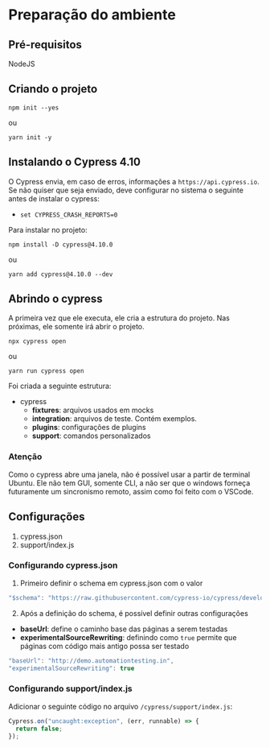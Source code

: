 # Preparação do ambiente

## Pré-requisitos

NodeJS

## Criando o projeto

`npm init --yes`

ou

`yarn init -y`

## Instalando o Cypress 4.10

O Cypress envia, em caso de erros, informações a `https://api.cypress.io`. Se não quiser que seja enviado, deve configurar no sistema o seguinte antes de instalar o cypress:

- `set CYPRESS_CRASH_REPORTS=0`

Para instalar no projeto:

`npm install -D cypress@4.10.0`

ou

`yarn add cypress@4.10.0 --dev`

## Abrindo o cypress

A primeira vez que ele executa, ele cria a estrutura do projeto. Nas próximas, ele somente irá abrir o projeto.

`npx cypress open`

ou

`yarn run cypress open`

Foi criada a seguinte estrutura:

- cypress
  - **fixtures**: arquivos usados em mocks
  - **integration**: arquivos de teste. Contém exemplos.
  - **plugins**: configurações de plugins
  - **support**: comandos personalizados

### Atenção

Como o cypress abre uma janela, não é possível usar a partir de terminal Ubuntu. Ele não tem GUI, somente CLI, a não ser que o windows forneça futuramente um sincronismo remoto, assim como foi feito com o VSCode.

## Configurações

1. cypress.json
1. support/index.js

### Configurando cypress.json

1. Primeiro definir o schema em cypress.json com o valor

```js
"$schema": "https://raw.githubusercontent.com/cypress-io/cypress/develop/cli/schema/cypress.schema.json"
```

2. Após a definição do schema, é possível definir outras configurações

- **baseUrl**: define o caminho base das páginas a serem testadas
- **experimentalSourceRewriting**: definindo como `true` permite que páginas com código mais antigo possa ser testado
<!-- - watchForFileChanges -->

```js
"baseUrl": "http://demo.automationtesting.in",
"experimentalSourceRewriting": true
```

<!-- "watchForFileChanges": ? , -->

### Configurando support/index.js

Adicionar o seguinte código no arquivo `/cypress/support/index.js`:

```js
Cypress.on("uncaught:exception", (err, runnable) => {
  return false;
});
```
